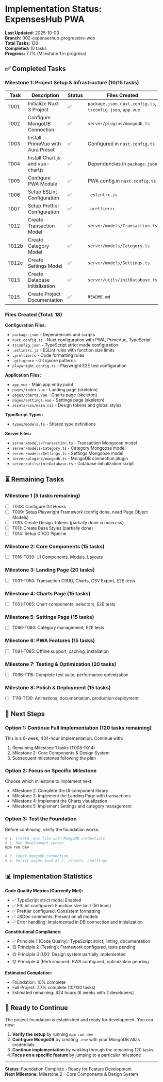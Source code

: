 # Implementation Status: ExpensesHub PWA

**Last Updated:** 2025-10-03  
**Branch:** 002-expenseshub-progressive-web  
**Total Tasks:** 130  
**Completed:** 10 tasks  
**Progress:** 7.7% (Milestone 1 in progress)

## ✅ Completed Tasks

### Milestone 1: Project Setup & Infrastructure (10/15 tasks)

| Task  | Description                       | Status | Files Created                                                |
| ----- | --------------------------------- | ------ | ------------------------------------------------------------ |
| T001  | Initialize Nuxt 3 Project         | ✅     | `package.json`, `nuxt.config.ts`, `tsconfig.json`, `app.vue` |
| T002  | Configure MongoDB Connection      | ✅     | `server/plugins/mongodb.ts`                                  |
| T003  | Install PrimeVue with Aura Preset | ✅     | Configured in `nuxt.config.ts`                               |
| T004  | Install Chart.js and vue-chartjs  | ✅     | Dependencies in `package.json`                               |
| T005  | Configure PWA Module              | ✅     | PWA config in `nuxt.config.ts`                               |
| T006  | Setup ESLint Configuration        | ✅     | `.eslintrc.js`                                               |
| T007  | Setup Prettier Configuration      | ✅     | `.prettierrc`                                                |
| T012  | Create Transaction Model          | ✅     | `server/models/Transaction.ts`                               |
| T012b | Create Category Model             | ✅     | `server/models/Category.ts`                                  |
| T012c | Create Settings Model             | ✅     | `server/models/Settings.ts`                                  |
| T013  | Create Database Initialization    | ✅     | `server/utils/initDatabase.ts`                               |
| T015  | Create Project Documentation      | ✅     | `README.md`                                                  |

### Files Created (Total: 18)

**Configuration Files:**

- `package.json` - Dependencies and scripts
- `nuxt.config.ts` - Nuxt configuration with PWA, PrimeVue, TypeScript
- `tsconfig.json` - TypeScript strict mode configuration
- `.eslintrc.js` - ESLint rules with function size limits
- `.prettierrc` - Code formatting rules
- `.gitignore` - Git ignore patterns
- `playwright.config.ts` - Playwright E2E test configuration

**Application Files:**

- `app.vue` - Main app entry point
- `pages/index.vue` - Landing page (skeleton)
- `pages/charts.vue` - Charts page (skeleton)
- `pages/settings.vue` - Settings page (skeleton)
- `assets/css/main.css` - Design tokens and global styles

**TypeScript Types:**

- `types/models.ts` - Shared type definitions

**Server Files:**

- `server/models/Transaction.ts` - Transaction Mongoose model
- `server/models/Category.ts` - Category Mongoose model
- `server/models/Settings.ts` - Settings Mongoose model
- `server/plugins/mongodb.ts` - MongoDB connection plugin
- `server/utils/initDatabase.ts` - Database initialization script

## ⏳ Remaining Tasks

### Milestone 1 (5 tasks remaining)

- [ ] T008: Configure Git Hooks
- [ ] T009: Setup Playwright Framework (config done, need Page Object Models)
- [ ] T010: Create Design Tokens (partially done in main.css)
- [ ] T011: Create Base Styles (partially done)
- [ ] T014: Setup CI/CD Pipeline

### Milestone 2: Core Components (15 tasks)

- [ ] T016-T030: UI Components, Modals, Layouts

### Milestone 3: Landing Page (20 tasks)

- [ ] T031-T050: Transaction CRUD, Charts, CSV Export, E2E tests

### Milestone 4: Charts Page (15 tasks)

- [ ] T051-T065: Chart components, selectors, E2E tests

### Milestone 5: Settings Page (15 tasks)

- [ ] T066-T080: Category management, E2E tests

### Milestone 6: PWA Features (15 tasks)

- [ ] T081-T095: Offline support, caching, installation

### Milestone 7: Testing & Optimization (20 tasks)

- [ ] T096-T115: Complete test suite, performance optimization

### Milestone 8: Polish & Deployment (15 tasks)

- [ ] T116-T130: Animations, documentation, production deployment

## 🎯 Next Steps

### Option 1: Continue Full Implementation (120 tasks remaining)

This is a 6-week, 434-hour implementation. Continue with:

1. Remaining Milestone 1 tasks (T008-T014)
2. Milestone 2: Core Components & Design System
3. Subsequent milestones following the plan

### Option 2: Focus on Specific Milestone

Choose which milestone to implement next:

- Milestone 2: Complete the UI component library
- Milestone 3: Implement the Landing Page with transactions
- Milestone 4: Implement the Charts visualization
- Milestone 5: Implement Settings and category management

### Option 3: Test the Foundation

Before continuing, verify the foundation works:

```bash
# 1. Create .env file with MongoDB credentials
# 2. Run development server
npm run dev

# 3. Check MongoDB connection
# 4. Verify pages load at /, /charts, /settings
```

## 📊 Implementation Statistics

**Code Quality Metrics (Currently Met):**

- ✅ TypeScript strict mode: Enabled
- ✅ ESLint configured: Function size limit (50 lines)
- ✅ Prettier configured: Consistent formatting
- ✅ JSDoc comments: Present on all models
- ✅ Error handling: Implemented in DB connection and initialization

**Constitutional Compliance:**

- ✅ Principle 1 (Code Quality): TypeScript strict, linting, documentation
- 🟡 Principle 2 (Testing): Framework configured, tests pending
- 🟡 Principle 3 (UX): Design system partially implemented
- 🟡 Principle 4 (Performance): PWA configured, optimization pending

**Estimated Completion:**

- Foundation: 10% complete
- Full Project: 7.7% complete (10/130 tasks)
- Estimated remaining: 424 hours (6 weeks with 2 developers)

## 🚀 Ready to Continue

The project foundation is established and ready for development. You can now:

1. **Verify the setup** by running `npm run dev`
2. **Configure MongoDB** by creating `.env` with your MongoDB Atlas credentials
3. **Continue implementation** by working through the remaining 120 tasks
4. **Focus on a specific feature** by jumping to a particular milestone

---

**Status:** Foundation Complete - Ready for Feature Development  
**Next Milestone:** Milestone 2 - Core Components & Design System
